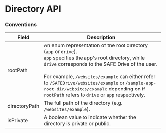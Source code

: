 # Directory API

### Conventions

| Field | Description |
| --- | --- |
| rootPath | An enum representation of the root directory (`app` or `drive`).<br> `app` specifies the app's root directory, while `drive` corresponds to the SAFE Drive of the user.<br><br>For example, `/websites/example` can either refer to `/SAFEDrive/websites/example` or `/sample-app-root-dir/websites/example` depending on if `rootPath` refers to `drive` or `app` respectively. |
| directoryPath | The full path of the directory (e.g. `/websites/example`). |
| isPrivate | A boolean value to indicate whether the directory is private or public. |
